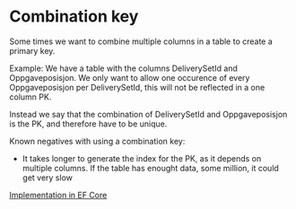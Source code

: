 # Combination key

Some times we want to combine multiple columns in a table to create a primary key.

Example: We have a table with the columns DeliverySetId and Oppgaveposisjon. We only want to allow one occurence of every Oppgaveposisjon per DeliverySetId, this will not be reflected in a one column PK.

Instead we say that the combination of DeliverySetId and Oppgaveposisjon is the PK, and therefore have to be unique.

Known negatives with using a combination key:
- It takes longer to generate the index for the PK, as it depends on multiple columns. If the table has enought data, some million, it could get very slow

[Implementation in EF Core](../Backend/.NET/EFCore/Mapping/primaryKey.md)